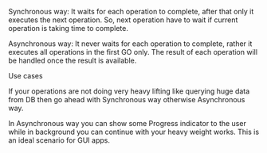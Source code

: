 Synchronous way: It waits for each operation to complete, after that only it executes the next operation. So, next operation have to wait if current operation is taking time to complete.

Asynchronous way: It never waits for each operation to complete, rather it executes all operations in the first GO only. The result of each operation will be handled once the result is available.


Use cases

If your operations are not doing very heavy lifting like querying huge data from DB then go ahead with Synchronous way otherwise Asynchronous way.

In Asynchronous way you can show some Progress indicator to the user while in background you can continue with your heavy weight works. This is an ideal scenario for GUI apps.